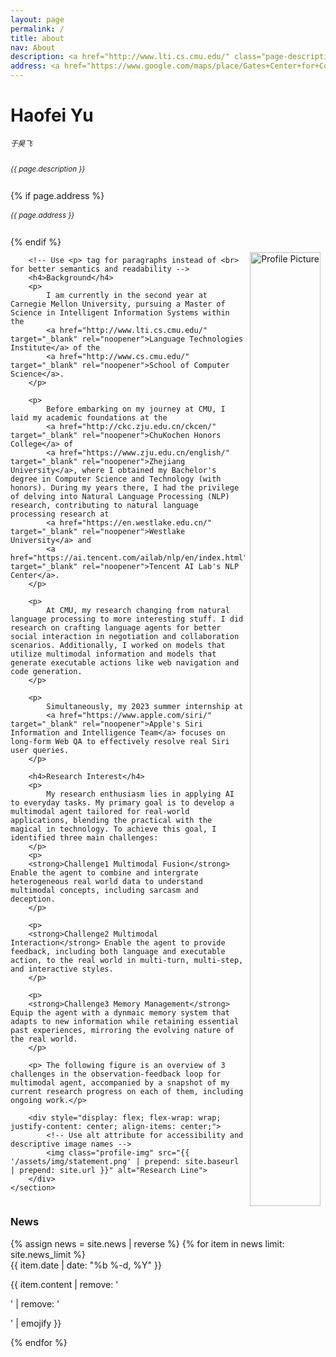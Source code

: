 ```yaml
---
layout: page
permalink: /
title: about
nav: About
description: <a href="http://www.lti.cs.cmu.edu/" class="page-description" target="_blank">Language Technologies Institute</a> • <a href="http://www.cs.cmu.edu/" class="page-description" target="_blank">School of Computer Science</a> • <a href="http://www.cmu.edu/" class="page-description" target="_blank">Carnegie Mellon University</a>
address: <a href="https://www.google.com/maps/place/Gates+Center+for+Computer+Science/@40.4432641,-79.9449469,19.18z/data=!4m5!3m4!1s0x8834f22175d2f3cf:0x963e80aba7fde2d0!8m2!3d40.4435476!4d-79.9446184" class="page-description" target="_blank">5000 Forbes Ave, Pittsburgh, PA 15213</a>
---
```


<div class="col p-0 pt-4 pb-4">
  <h1 class="title text-left font-weight-bold">Haofei Yu</h1> 
  <h6 class="pb-3 m-0 mb-2" style="font-size: 0.83em;">于昊飞</h6>
  <h6 class="m-0 mb-2" style="font-size: 0.83em;">{{ page.description }}</h6>
  {% if page.address %}
      <h6 class="m-0 mb-2" style="font-size: 0.83em;">{{ page.address }}</h6>
  {% endif %}
</div>


<!-- Introduction -->

<div style="display: flex; flex-wrap: wrap;">
    <section class="profile">
        <!-- Avoid inline styles where possible and use a separate CSS file or <style> block -->
        <div class="profile-image-container">
            <!-- Use alt attribute for accessibility and descriptive image names -->
            <img class="profile-img" src="{{ '/assets/img/self_pic2.jpg' | prepend: site.baseurl | prepend: site.url }}" alt="Profile Picture">
        </div>

        <!-- Use <p> tag for paragraphs instead of <br> for better semantics and readability -->
        <h4>Background</h4>
        <p>
            I am currently in the second year at Carnegie Mellon University, pursuing a Master of Science in Intelligent Information Systems within the 
            <a href="http://www.lti.cs.cmu.edu/" target="_blank" rel="noopener">Language Technologies Institute</a> of the 
            <a href="http://www.cs.cmu.edu/" target="_blank" rel="noopener">School of Computer Science</a>.
        </p>

        <p>
            Before embarking on my journey at CMU, I laid my academic foundations at the
            <a href="http://ckc.zju.edu.cn/ckcen/" target="_blank" rel="noopener">ChuKochen Honors College</a> of
            <a href="https://www.zju.edu.cn/english/" target="_blank" rel="noopener">Zhejiang University</a>, where I obtained my Bachelor's degree in Computer Science and Technology (with honors). During my years there, I had the privilege of delving into Natural Language Processing (NLP) research, contributing to natural language processing research at
            <a href="https://en.westlake.edu.cn/" target="_blank" rel="noopener">Westlake University</a> and
            <a href="https://ai.tencent.com/ailab/nlp/en/index.html" target="_blank" rel="noopener">Tencent AI Lab's NLP Center</a>.
        </p>

        <p>
            At CMU, my research changing from natural language processing to more interesting stuff. I did research on crafting language agents for better social interaction in negotiation and collaboration scenarios. Additionally, I worked on models that utilize multimodal information and models that generate executable actions like web navigation and code generation. 
        </p>

        <p>
            Simultaneously, my 2023 summer internship at 
            <a href="https://www.apple.com/siri/" target="_blank" rel="noopener">Apple's Siri Information and Intelligence Team</a> focuses on long-form Web QA to effectively resolve real Siri user queries.
        </p>

        <h4>Research Interest</h4>
        <p>
            My research enthusiasm lies in applying AI to everyday tasks. My primary goal is to develop a multimodal agent tailored for real-world applications, blending the practical with the magical in technology. To achieve this goal, I identified three main challenges: 
        </p>
        <p>
        <strong>Challenge1 Multimodal Fusion</strong> Enable the agent to combine and intergrate heterogeneous real world data to understand multimodal concepts, including sarcasm and deception.
        </p>

        <p>
        <strong>Challenge2 Multimodal Interaction</strong> Enable the agent to provide feedback, including both language and executable action, to the real world in multi-turn, multi-step, and interactive styles. 
        </p>
        
        <p>
        <strong>Challenge3 Memory Management</strong> Equip the agent with a dynmaic memory system that adapts to new information while retaining essential past experiences, mirroring the evolving nature of the real world.
        </p>

        <p> The following figure is an overview of 3 challenges in the observation-feedback loop for multimodal agent, accompanied by a snapshot of my current research progress on each of them, including ongoing work.</p>

        <div style="display: flex; flex-wrap: wrap; justify-content: center; align-items: center;">
            <!-- Use alt attribute for accessibility and descriptive image names -->
            <img class="profile-img" src="{{ '/assets/img/statement.png' | prepend: site.baseurl | prepend: site.url }}" alt="Research Line">
        </div>
    </section>
</div>

<!-- Add CSS (either inline or preferably in a separate stylesheet) -->
<style>
.profile {
    padding: 0;
}
.profile-image-container {
    max-width: 50%;
    float: right;
    padding: 0.5rem;
}
.profile-img {
    width: 100%;
    height: auto; /*to maintain aspect ratio*/
}
@media screen and (max-width: 576px) {
    .profile-image-container {
        max-width: 100%;
        padding-left: 0;
        padding-bottom: 1rem;
    }
}
</style>


<!-- News -->
<div class="news mt-3 p-0">
  <h3 class="title mb-4 p-0">News</h3>
  {% assign news = site.news | reverse %}
  {% for item in news limit: site.news_limit %}
    <div class="row p-0">
      <div class="col-sm-2 p-0">
        <span class="badge danger-color-dark darken-1 font-weight-bold text-uppercase align-middle date ml-3">
          {{ item.date | date: "%b %-d, %Y" }}
        </span>
      </div>
      <div class="col-sm-10 mt-2 mt-sm-0 ml-3 ml-md-0 p-0 font-weight-light text">
        <p>{{ item.content | remove: '<p>' | remove: '</p>' | emojify }}</p>
      </div>
    </div>
  {% endfor %}
</div>

<script type="text/javascript" id="clustrmaps" src="//cdn.clustrmaps.com/map_v2.js?cl=ffffff&w=700&t=tt&d=NhXj4joI7G-QcI07Qz4cPPkmnIj_bE-Zi4HhgEt-oCs"></script>
